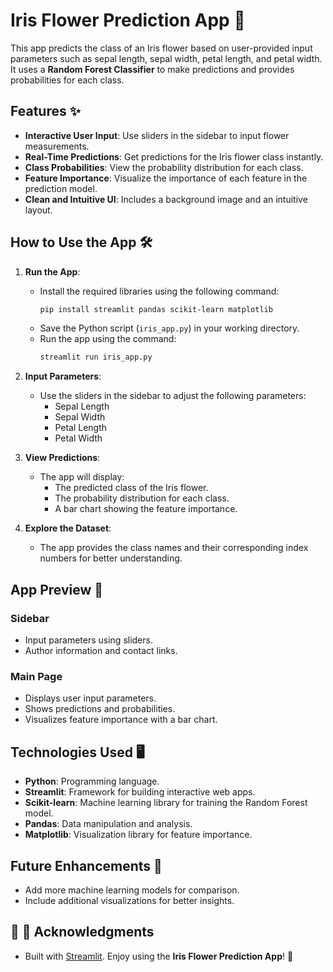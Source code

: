 # Iris Flower Prediction App 🌸
This app predicts the class of an Iris flower based on user-provided input parameters such as sepal length, sepal width, petal length, and petal width. It uses a **Random Forest Classifier** to make predictions and provides probabilities for each class.

## Features ✨

- **Interactive User Input**: Use sliders in the sidebar to input flower measurements.
- **Real-Time Predictions**: Get predictions for the Iris flower class instantly.
- **Class Probabilities**: View the probability distribution for each class.
- **Feature Importance**: Visualize the importance of each feature in the prediction model.
- **Clean and Intuitive UI**: Includes a background image and an intuitive layout.

## How to Use the App 🛠️

1. **Run the App**:
   - Install the required libraries using the following command:
     ```bash
     pip install streamlit pandas scikit-learn matplotlib
     ```
   - Save the Python script (`iris_app.py`) in your working directory.
   - Run the app using the command:
     ```bash
     streamlit run iris_app.py
     ```

2. **Input Parameters**:
   - Use the sliders in the sidebar to adjust the following parameters:
     - Sepal Length
     - Sepal Width
     - Petal Length
     - Petal Width

3. **View Predictions**:
   - The app will display:
     - The predicted class of the Iris flower.
     - The probability distribution for each class.
     - A bar chart showing the feature importance.

4. **Explore the Dataset**:
   - The app provides the class names and their corresponding index numbers for better understanding.

## App Preview 📸

### Sidebar
- Input parameters using sliders.
- Author information and contact links.

### Main Page
- Displays user input parameters.
- Shows predictions and probabilities.
- Visualizes feature importance with a bar chart.

## Technologies Used 🖥️

- **Python**: Programming language.
- **Streamlit**: Framework for building interactive web apps.
- **Scikit-learn**: Machine learning library for training the Random Forest model.
- **Pandas**: Data manipulation and analysis.
- **Matplotlib**: Visualization library for feature importance.

## Future Enhancements 🚀

- Add more machine learning models for comparison.
- Include additional visualizations for better insights.

## 📄 🌟 Acknowledgments
- Built with [Streamlit](https://streamlit.io/).
Enjoy using the **Iris Flower Prediction App**! 🌼
